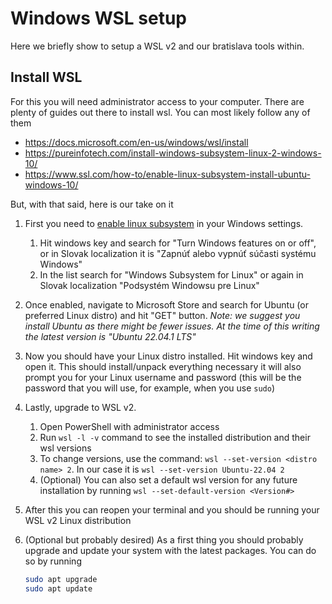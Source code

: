 # Windows WSL setup

Here we briefly show to setup a WSL v2 and our bratislava tools within.

## Install WSL

For this you will need administrator access to your computer. There are plenty of guides out there to install wsl. You can most likely follow any of them

- https://docs.microsoft.com/en-us/windows/wsl/install
- https://pureinfotech.com/install-windows-subsystem-linux-2-windows-10/
- https://www.ssl.com/how-to/enable-linux-subsystem-install-ubuntu-windows-10/

But, with that said, here is our take on it

1. First you need to [enable linux subsystem](https://www.ssl.com/how-to/enable-linux-subsystem-install-ubuntu-windows-10/) in your Windows settings.
   1. Hit windows key and search for "Turn Windows features on or off", or in Slovak localization it is "Zapnúť alebo vypnúť súčasti systému Windows"
   2. In the list search for "Windows Subsystem for Linux" or again in Slovak localization "Podsystém Windowsu pre Linux"
2. Once enabled, navigate to Microsoft Store and search for Ubuntu (or preferred Linux distro) and hit "GET" button. _Note: we suggest you install Ubuntu as there might be fewer issues. At the time of this writing the latest version is "Ubuntu 22.04.1 LTS"_
3. Now you should have your Linux distro installed. Hit windows key and open it. This should install/unpack everything necessary it will also prompt you for your Linux username and password (this will be the password that you will use, for example, when you use `sudo`)
4. Lastly, upgrade to WSL v2.
   1. Open PowerShell with administrator access
   2. Run `wsl -l -v` command to see the installed distribution and their wsl versions
   3. To change versions, use the command: `wsl --set-version <distro name> 2`. In our case it is `wsl --set-version Ubuntu-22.04 2`
   4. (Optional) You can also set a default wsl version for any future installation by running `wsl --set-default-version <Version#>`
5. After this you can reopen your terminal and you should be running your WSL v2 Linux distribution
6. (Optional but probably desired) As a first thing you should probably upgrade and update your system with the latest packages. You can do so by running

   ```bash copy
   sudo apt upgrade
   sudo apt update
   ```

